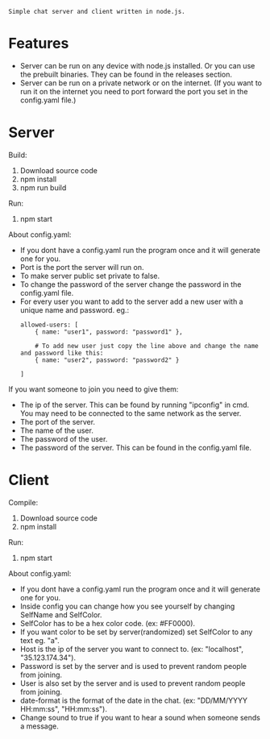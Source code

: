 `Simple chat server and client written in node.js.`

# Features
- Server can be run on any device with node.js installed. Or you can use the prebuilt binaries. They can be found in the releases section.
- Server can be run on a private network or on the internet. (If you want to run it on the internet you need to port forward the port you set in the config.yaml file.)

# Server

Build:
1. Download source code
2. npm install
3. npm run build

Run:
1. npm start

About config.yaml:
- If you dont have a config.yaml run the program once and it will generate one for you.
- Port is the port the server will run on.
- To make server public set private to false.
- To change the password of the server change the password in the config.yaml file.
- For every user you want to add to the server add a new user with a unique name and password. 
    eg.:
    ```
    allowed-users: [
        { name: "user1", password: "password1" },

        # To add new user just copy the line above and change the name and password like this:
        { name: "user2", password: "password2" }

    ]
    ```

If you want someone to join you need to give them:
- The ip of the server. This can be found by running "ipconfig" in cmd. You may need to be connected to the same network as the server.
- The port of the server.
- The name of the user.
- The password of the user.
- The password of the server. This can be found in the config.yaml file.

# Client

Compile:
1. Download source code
2. npm install

Run:
1. npm start

About config.yaml:
- If you dont have a config.yaml run the program once and it will generate one for you.
- Inside config you can change how you see yourself by changing SelfName and SelfColor.
- SelfColor has to be a hex color code. (ex: #FF0000).
- If you want color to be set by server(randomized) set SelfColor to any text eg. "a".
- Host is the ip of the server you want to connect to. (ex: "localhost", "35.123.174.34").
- Password is set by the server and is used to prevent random people from joining.
- User is also set by the server and is used to prevent random people from joining.
- date-format is the format of the date in the chat. (ex: "DD/MM/YYYY HH:mm:ss", "HH:mm:ss").
- Change sound to true if you want to hear a sound when someone sends a message.
